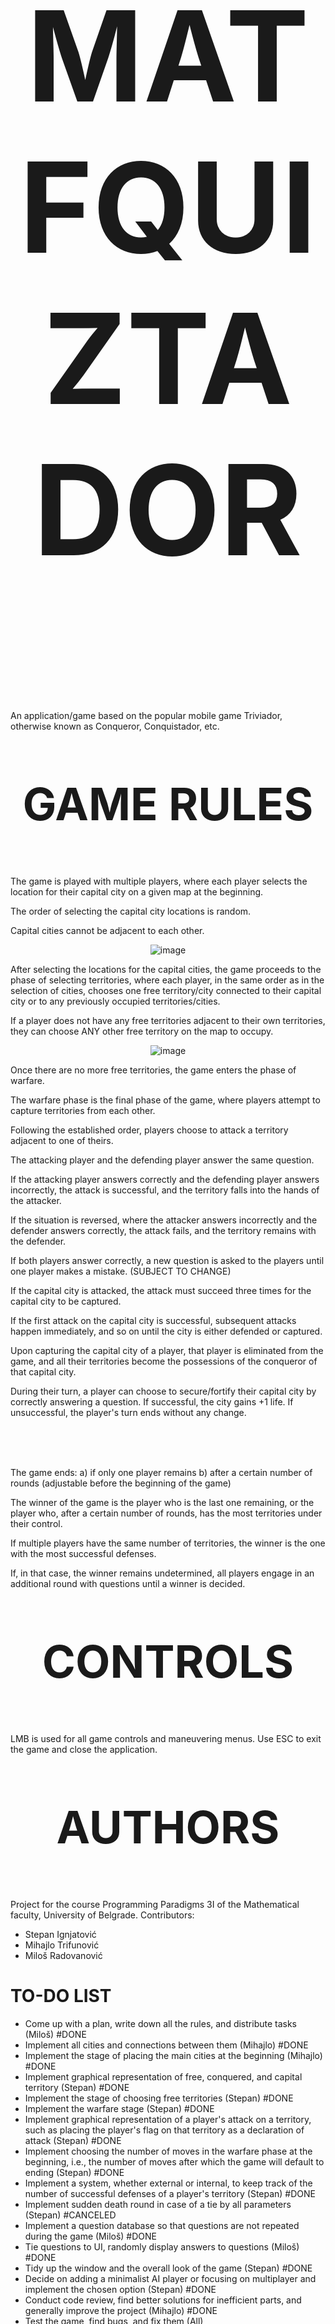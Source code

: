 # <p align="center" style="font-size:200px;">MATFQUIZTADOR</p>

An application/game based on the popular mobile game Triviador, otherwise known as Conqueror, Conquistador, etc.

# <p align="center" style="font-size:72px;">GAME RULES</p>

The game is played with multiple players, where each player selects the location for their capital city on a given map at the beginning.

The order of selecting the capital city locations is random.

Capital cities cannot be adjacent to each other.

<p align="center">
  <img src="https://github.com/pasta777/matfquiztador/assets/146671691/18c44e78-f0d3-4095-aa3e-77c322c0ca53" alt="image">
</p>

After selecting the locations for the capital cities, the game proceeds to the phase of selecting territories, where each player, in the same order as in the selection of cities, chooses one free territory/city connected to their capital city or to any previously occupied territories/cities.

If a player does not have any free territories adjacent to their own territories, they can choose ANY other free territory on the map to occupy.

<p align="center">
  <img src="https://github.com/pasta777/matfquiztador/assets/146671691/00e895d0-159d-4ea5-b408-455667efcb34" alt="image">
</p>

Once there are no more free territories, the game enters the phase of warfare.

The warfare phase is the final phase of the game, where players attempt to capture territories from each other.

Following the established order, players choose to attack a territory adjacent to one of theirs.

The attacking player and the defending player answer the same question.

If the attacking player answers correctly and the defending player answers incorrectly, the attack is successful, and the territory falls into the hands of the attacker.

If the situation is reversed, where the attacker answers incorrectly and the defender answers correctly, the attack fails, and the territory remains with the defender.

If both players answer correctly, a new question is asked to the players until one player makes a mistake. (SUBJECT TO CHANGE)

If the capital city is attacked, the attack must succeed three times for the capital city to be captured.

If the first attack on the capital city is successful, subsequent attacks happen immediately, and so on until the city is either defended or captured.

Upon capturing the capital city of a player, that player is eliminated from the game, and all their territories become the possessions of the conqueror of that capital city.

During their turn, a player can choose to secure/fortify their capital city by correctly answering a question. If successful, the city gains +1 life. If unsuccessful, the player's turn ends without any change.

<br>
<br>
<br>

The game ends:
a) if only one player remains
b) after a certain number of rounds (adjustable before the beginning of the game)

The winner of the game is the player who is the last one remaining, or the player who, after a certain number of rounds, has the most territories under their control.

If multiple players have the same number of territories, the winner is the one with the most successful defenses.

If, in that case, the winner remains undetermined, all players engage in an additional round with questions until a winner is decided.


# <p align="center" style="font-size:72px;">CONTROLS</p>

  LMB is used for all game controls and maneuvering menus. Use ESC to exit the game and close the application.


# <p align="center" style="font-size:72px;">AUTHORS</p>

Project for the course Programming Paradigms 3I of the Mathematical faculty, University of Belgrade.
Contributors:
* Stepan Ignjatović
* Mihajlo Trifunović
* Miloš Radovanović

# TO-DO LIST

* Come up with a plan, write down all the rules, and distribute tasks (Miloš) #DONE
* Implement all cities and connections between them (Mihajlo) #DONE
* Implement the stage of placing the main cities at the beginning (Mihajlo) #DONE
* Implement graphical representation of free, conquered, and capital territory (Stepan) #DONE
* Implement the stage of choosing free territories (Stepan) #DONE
* Implement the warfare stage (Stepan) #DONE
* Implement graphical representation of a player's attack on a territory, such as placing the player's flag on that territory as a declaration of attack (Stepan) #DONE
* Implement choosing the number of moves in the warfare phase at the beginning, i.e., the number of moves after which the game will default to ending (Stepan) #DONE
* Implement a system, whether external or internal, to keep track of the number of successful defenses of a player's territory (Stepan) #DONE
* Implement sudden death round in case of a tie by all parameters (Stepan) #CANCELED
* Implement a question database so that questions are not repeated during the game (Miloš) #DONE
* Tie questions to UI, randomly display answers to questions (Miloš) #DONE
* Tidy up the window and the overall look of the game (Stepan) #DONE
* Decide on adding a minimalist AI player or focusing on multiplayer and implement the chosen option (Stepan) #DONE
* Conduct code review, find better solutions for inefficient parts, and generally improve the project (Mihajlo) #DONE
* Test the game, find bugs, and fix them (All)

If you want to take on something from this list, write your name next to the item you want to work on. After completing that task, put #DONE next to it if you're satisfied with the processing.
